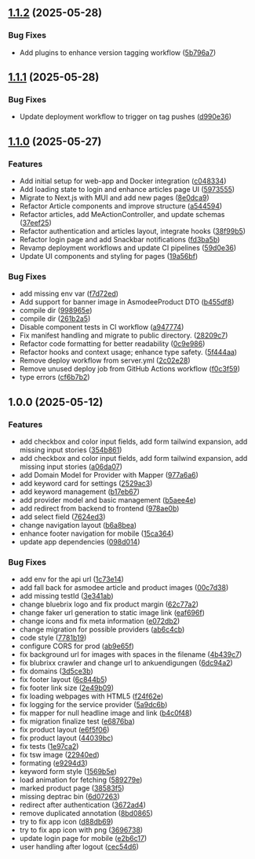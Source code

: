 ## [1.1.2](https://github.com/Skanky0815/NerdBubble/compare/v1.1.1...v1.1.2) (2025-05-28)

### Bug Fixes

* Add plugins to enhance version tagging workflow ([5b796a7](https://github.com/Skanky0815/NerdBubble/commit/5b796a76f659f45010839cd345727ac6d85624c3))

## [1.1.1](https://github.com/Skanky0815/NerdBubble/compare/v1.1.0...v1.1.1) (2025-05-28)

### Bug Fixes

* Update deployment workflow to trigger on tag pushes ([d990e36](https://github.com/Skanky0815/NerdBubble/commit/d990e362de69bba774ee22e4a38dbc568826f147))

## [1.1.0](https://github.com/Skanky0815/NerdBubble/compare/v1.0.0...v1.1.0) (2025-05-27)

### Features

* Add initial setup for web-app and Docker integration ([c048334](https://github.com/Skanky0815/NerdBubble/commit/c0483342f9dfdc44525fcc4719c765b4a7203332))
* Add loading state to login and enhance articles page UI ([5973555](https://github.com/Skanky0815/NerdBubble/commit/5973555626c6b45831ec5b261203f5b63a4c46f0))
* Migrate to Next.js with MUI and add new pages ([8e0dca9](https://github.com/Skanky0815/NerdBubble/commit/8e0dca9ac7dbd8de83b7b1b7d0123d4ee56dd2e2))
* Refactor Article components and improve structure ([a544594](https://github.com/Skanky0815/NerdBubble/commit/a544594be3762fd52a5a3166fcf8b9d5ed6ac6f6))
* Refactor articles, add MeActionController, and update schemas ([37eef25](https://github.com/Skanky0815/NerdBubble/commit/37eef2523c4d0fbfc9a0c787a731688a22ef1535))
* Refactor authentication and articles layout, integrate hooks ([38f99b5](https://github.com/Skanky0815/NerdBubble/commit/38f99b58a123f28028ea6084f68fb7922cb786b5))
* Refactor login page and add Snackbar notifications ([fd3ba5b](https://github.com/Skanky0815/NerdBubble/commit/fd3ba5b4056b78b41c913f1674ed1f4b72ce3b97))
* Revamp deployment workflows and update CI pipelines ([59d0e36](https://github.com/Skanky0815/NerdBubble/commit/59d0e366f52d5d5da73a1404fbbd9ac5a1ec50ba))
* Update UI components and styling for pages ([19a56bf](https://github.com/Skanky0815/NerdBubble/commit/19a56bf8dada8881e2b944e1dad0c722dbae1722))

### Bug Fixes

* add missing env var ([f7d72ed](https://github.com/Skanky0815/NerdBubble/commit/f7d72ed8cda7d13d277e68d1e906f32a4853aa28))
* Add support for banner image in AsmodeeProduct DTO ([b455df8](https://github.com/Skanky0815/NerdBubble/commit/b455df89173dc6ab2e2aa8c36d32b2bb3fa44c90))
* compile dir ([998965e](https://github.com/Skanky0815/NerdBubble/commit/998965e756603ee6571111cae0ab94e464d31451))
* compile dir ([261b2a5](https://github.com/Skanky0815/NerdBubble/commit/261b2a5a097921b5f829df0a5a5566cb4c79139f))
* Disable component tests in CI workflow ([a947774](https://github.com/Skanky0815/NerdBubble/commit/a94777474d56b33b468732313f18cc14fbcfedba))
* Fix manifest handling and migrate to public directory. ([28209c7](https://github.com/Skanky0815/NerdBubble/commit/28209c7bfb7f04b48f8fb8dbd4223b4e7cc4eedd))
* Refactor code formatting for better readability ([0c9e986](https://github.com/Skanky0815/NerdBubble/commit/0c9e9867c33b622553a95e03f825ac81878a6e19))
* Refactor hooks and context usage; enhance type safety. ([5f444aa](https://github.com/Skanky0815/NerdBubble/commit/5f444aaf6dbf225a9a4c3fac8eb27cb1936f666b))
* Remove deploy workflow from server.yml ([2c02e28](https://github.com/Skanky0815/NerdBubble/commit/2c02e281f4f0898b9e5d6833e87f3ca184865ad3))
* Remove unused deploy job from GitHub Actions workflow ([f0c3f59](https://github.com/Skanky0815/NerdBubble/commit/f0c3f59ad750a671d1fce9586b859d71b7ce94ba))
* type errors ([cf6b7b2](https://github.com/Skanky0815/NerdBubble/commit/cf6b7b27d33e066ab283937ca242b91492b5aa7f))

## 1.0.0 (2025-05-12)

### Features

* add checkbox and color input fields, add form tailwind expansion, add missing input stories ([354b861](https://github.com/Skanky0815/NerdBubble/commit/354b8618b6c020859d3c80e7501b0e86a6ab8196))
* add checkbox and color input fields, add form tailwind expansion, add missing input stories ([a06da07](https://github.com/Skanky0815/NerdBubble/commit/a06da07c60688205010e7fb44af5be66d3d0fdbc))
* add Domain Model for Provider with Mapper ([977a6a6](https://github.com/Skanky0815/NerdBubble/commit/977a6a69570495ea9d17a8e96b1a4654583744e7))
* add keyword card for settings ([2529ac3](https://github.com/Skanky0815/NerdBubble/commit/2529ac3cd70998761c9dc7565e9ad5ef95eecc95))
* add keyword management ([b17eb67](https://github.com/Skanky0815/NerdBubble/commit/b17eb67418d0c8a157c23a5412d20facc03552fb))
* add provider model and basic management ([b5aee4e](https://github.com/Skanky0815/NerdBubble/commit/b5aee4e13fcbe58e3fe670cfac653ddec0918166))
* add redirect from backend to frontend ([978ae0b](https://github.com/Skanky0815/NerdBubble/commit/978ae0b54de0d77f403b0a007b92ea3d279d5198))
* add select field ([7624ed3](https://github.com/Skanky0815/NerdBubble/commit/7624ed33179b1fed1dd602633543658201944526))
* change navigation layout ([b6a8bea](https://github.com/Skanky0815/NerdBubble/commit/b6a8bea1db601e9f7cf8df84774253af75c9ce01))
* enhance footer navigation for mobile ([15ca364](https://github.com/Skanky0815/NerdBubble/commit/15ca364bbcb029bcd97fa3800e95468c9e5eeee4))
* update app dependencies ([098d014](https://github.com/Skanky0815/NerdBubble/commit/098d0141ac2a24da44a01909e42bdc91607f29c5))

### Bug Fixes

* add env for the api url ([1c73e14](https://github.com/Skanky0815/NerdBubble/commit/1c73e14790e19d1b29a13a3e5a1db1118b319e13))
* add fall back for asmodee article and product images ([00c7d38](https://github.com/Skanky0815/NerdBubble/commit/00c7d382a429b87279719f79ee6e551352eeb4d5))
* add missing testId ([3e341ab](https://github.com/Skanky0815/NerdBubble/commit/3e341ab56a4f544f4446b80a832d4f046bb935b6))
* change bluebrix logo and fix product margin ([62c77a2](https://github.com/Skanky0815/NerdBubble/commit/62c77a2936279dc0d89e34f7cef52cb50a113734))
* change faker url generation to static image link ([eaf696f](https://github.com/Skanky0815/NerdBubble/commit/eaf696f5c1c098557d1a966bd6f0654622d2a42f))
* change icons and fix meta information ([e072db2](https://github.com/Skanky0815/NerdBubble/commit/e072db2e8ef0bb8194c77dee886fab944d2c3212))
* change migration for possible providers ([ab6c4cb](https://github.com/Skanky0815/NerdBubble/commit/ab6c4cb50a6e18aae1cb04c2b9bd8440334f9151))
* code style ([7781b19](https://github.com/Skanky0815/NerdBubble/commit/7781b19d979522a596da0e84f0fce43d93a8ee21))
* configure CORS for prod ([ab9e65f](https://github.com/Skanky0815/NerdBubble/commit/ab9e65fefccc38d0e09cc302203375b04fcebab8))
* fix background url for images with spaces in the filename ([4b439c7](https://github.com/Skanky0815/NerdBubble/commit/4b439c7db1255353d658de9c13210a4f7ce58276))
* fix blubrixx crawler and change url to ankuendigungen ([6dc94a2](https://github.com/Skanky0815/NerdBubble/commit/6dc94a2a70365cf6c085f1125d9e24a8048e40ec))
* fix domains ([3d5ce3b](https://github.com/Skanky0815/NerdBubble/commit/3d5ce3bee97a5d3bfff15365533d465c7a2ea9d6))
* fix footer layout ([6c844b5](https://github.com/Skanky0815/NerdBubble/commit/6c844b5c2e1d641bd2fc1e1cecefb6df02be6045))
* fix footer link size ([2e49b09](https://github.com/Skanky0815/NerdBubble/commit/2e49b093ef6b62896f42f73976dc0905bbe021c3))
* fix loading webpages with HTML5 ([f24f62e](https://github.com/Skanky0815/NerdBubble/commit/f24f62ec2f145b9c11b25463639a2120b8d78134))
* fix logging for the service provider ([5a9dc6b](https://github.com/Skanky0815/NerdBubble/commit/5a9dc6b830973844daf5b67fea188d33003a5c39))
* fix mapper for null headline image and link ([b4c0f48](https://github.com/Skanky0815/NerdBubble/commit/b4c0f4894b62d3b2cc73288770d6f28dca93ddad))
* fix migration finalize test ([e6876ba](https://github.com/Skanky0815/NerdBubble/commit/e6876bad849f09bd3e849705fc6821f46922ff5c))
* fix product layout ([e6f5f06](https://github.com/Skanky0815/NerdBubble/commit/e6f5f0695d0834bbb314904e9bc6fb938a1d3b20))
* fix product layout ([44039bc](https://github.com/Skanky0815/NerdBubble/commit/44039bc2ceb7123f7ca0966f2bafa3f83fa38f14))
* fix tests ([1e97ca2](https://github.com/Skanky0815/NerdBubble/commit/1e97ca286e92f0ca846dfc6d29515cd877cd1fc4))
* fix tsw image ([22940ed](https://github.com/Skanky0815/NerdBubble/commit/22940ed14edff71dbacad1f6e527ed81821efec4))
* formating ([e9294d3](https://github.com/Skanky0815/NerdBubble/commit/e9294d381388b38babdba5ca333994105c8494bf))
* keyword form style ([1569b5e](https://github.com/Skanky0815/NerdBubble/commit/1569b5eae20244cfab822400c2fcb60ff4a8b24b))
* load animation for fetching ([589279e](https://github.com/Skanky0815/NerdBubble/commit/589279e7c4603f6a726cdae7918a1383299dea8c))
* marked product page ([38583f5](https://github.com/Skanky0815/NerdBubble/commit/38583f588ca01cf8df1eddac754594d4a0b6e3cc))
* missing deptrac bin ([6d07263](https://github.com/Skanky0815/NerdBubble/commit/6d07263a4e75cd22ce30b768b7f6fd5a55acb808))
* redirect after authentication ([3672ad4](https://github.com/Skanky0815/NerdBubble/commit/3672ad4148b051d4a124a458e273a569a4114b34))
* remove duplicated annotation ([8bd0865](https://github.com/Skanky0815/NerdBubble/commit/8bd0865e26bbfa0969ac7513214584c202e88b02))
* try to fix app icon ([d88db69](https://github.com/Skanky0815/NerdBubble/commit/d88db69175060a49c0acae43dd71eec6302bc5f1))
* try to fix app icon with png ([3696738](https://github.com/Skanky0815/NerdBubble/commit/369673832b7a67679ff0cb3fed8dcb27328afe1d))
* update login page for mobile ([e2b6c17](https://github.com/Skanky0815/NerdBubble/commit/e2b6c17347a25eb5f7cb8842bd0913b084e627b6))
* user handling after logout ([cec54d6](https://github.com/Skanky0815/NerdBubble/commit/cec54d6fe5cff54be2049c1e6bb55864ff9aa7ab))
